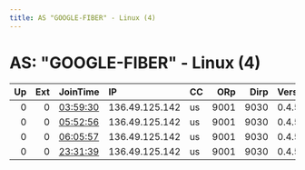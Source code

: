 ```yaml
---
title: AS "GOOGLE-FIBER" - Linux (4)
---
```


# AS: "GOOGLE-FIBER" - Linux (4)

|   Up |   Ext | JoinTime                                                                                              | IP             | CC   |   ORp |   Dirp | Version   | Contact   | Nickname   |   eFamMembers |
|-----:|------:|:------------------------------------------------------------------------------------------------------|:---------------|:-----|------:|-------:|:----------|:----------|:-----------|--------------:|
|    0 |     0 | [03:59:30](https://nusenu.github.io/OrNetStats/w/relay/90B7AA0D983D849A981C691DD68BBC559870C0AD.html) | 136.49.125.142 | us   |  9001 |   9030 | 0.4.5.7   | None      | WAPBaer    |             1 |
|    0 |     0 | [05:52:56](https://nusenu.github.io/OrNetStats/w/relay/BFB2FBA3537568894D319C2E788FAC881EFA70F3.html) | 136.49.125.142 | us   |  9001 |   9030 | 0.4.5.10  | None      | WAPBaer    |             1 |
|    0 |     0 | [06:05:57](https://nusenu.github.io/OrNetStats/w/relay/44742B0E0AE7D6288D43913EBD45A7116A9BEB62.html) | 136.49.125.142 | us   |  9001 |   9030 | 0.4.5.7   | None      | WAPBaer    |             1 |
|    0 |     0 | [23:31:39](https://nusenu.github.io/OrNetStats/w/relay/CCA9082298C70758685C5CC2530953387B92F352.html) | 136.49.125.142 | us   |  9001 |   9030 | 0.4.5.10  | None      | WAPBaer    |             1 |
